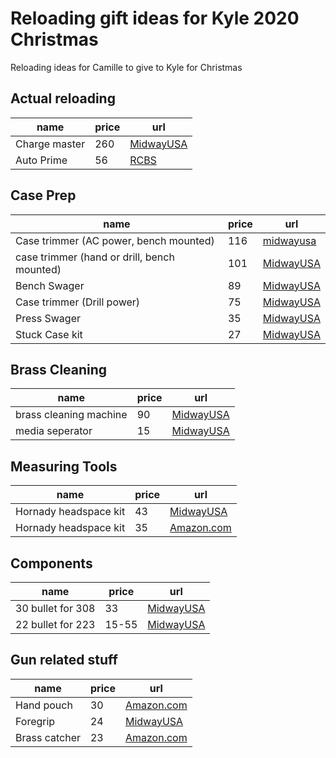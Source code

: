 # Reloading gift ideas for Kyle 2020 Christmas

Reloading ideas for Camille to give to Kyle for Christmas

## Actual reloading
|name|price|url|
|----|-----|---|
|Charge master|260|[MidwayUSA](https://www.midwayusa.com/product/1018264281?pid=642266)|
| Auto Prime|56|[RCBS](https://www.rcbs.com/presses/single-stage/rock-chucker-supreme-auto-prime/16-9358.html)|

## Case Prep
|name|price|url|
|----|-----|---|
|Case trimmer (AC power, bench mounted)|116|[midwayusa](https://www.midwayusa.com/product/1020728567?pid=258707)|
|case trimmer (hand or drill, bench mounted)|101|[MidwayUSA](https://www.midwayusa.com/product/1012881432?pid=720825)|
|Bench Swager|89|[MidwayUSA](https://www.midwayusa.com/product/1012924654?pid=319662)|
|Case trimmer (Drill power)|75|[MidwayUSA](https://www.midwayusa.com/product/1020652434?pid=816840)|
|Press Swager|35|[MidwayUSA](https://www.midwayusa.com/product/1012920663?pid=235832)|
|Stuck Case kit|27|[MidwayUSA](https://www.midwayusa.com/product/1011809648?pid=504741)|


## Brass Cleaning
|name|price|url|
|----|-----|---|
|brass cleaning machine|90|[MidwayUSA](https://www.midwayusa.com/product/1020652544?pid=238852)|
|media seperator|15|[MidwayUSA](https://www.midwayusa.com/product/1012716058?pid=375973)|

## Measuring Tools
|name|price|url|
|----|-----|---|
|Hornady headspace kit|43|[MidwayUSA](https://www.midwayusa.com/product/1012743827?pid=479704)|
|Hornady headspace kit|35|[Amazon.com](https://smile.amazon.com/Hornady-HK55-Lock-N-Load-Headspace-Without/dp/B005KW6W6O/ref=pd_di_sccai_11?_encoding=UTF8&pd_rd_i=B005KW6W6O&pd_rd_r=6fdaea6a-757e-479a-9314-4b34c9e787f5&pd_rd_w=wwSPo&pd_rd_wg=uCztf&pf_rd_p=c9443270-b914-4430-a90b-72e3e7e784e0&pf_rd_r=Y7K7AP3HD0W2RJFEPA36&psc=1&refRID=Y7K7AP3HD0W2RJFEPA36)|


## Components
|name|price|url|
|----|-----|---|
|30 bullet for 308|33|[MidwayUSA](https://www.midwayusa.com/product/1165395943?pid=605487)|
|22 bullet for 223|15-55|[MidwayUSA](https://www.midwayusa.com/product/1165353472)|


## Gun related stuff
|name|price|url|
|----|-----|---|
|Hand pouch|30|[Amazon.com](https://smile.amazon.com/gp/product/B0002U2TJS/ref=ppx_yo_dt_b_asin_title_o03_s00?ie=UTF8&th=1)|
|Foregrip|24|[MidwayUSA](https://www.midwayusa.com/product/2319118741)|
|Brass catcher|23|[Amazon.com](https://smile.amazon.com/gp/product/B081F3R2X9/ref=ppx_yo_dt_b_search_asin_image?ie=UTF8&psc=1)|
